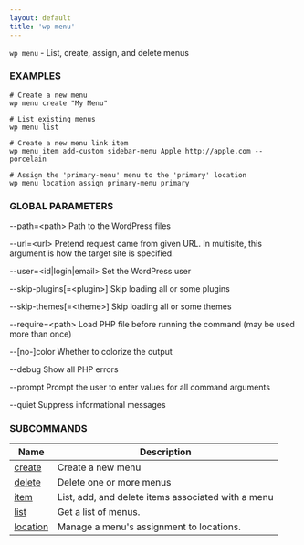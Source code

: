 ```yaml
---
layout: default
title: 'wp menu'
---
```


`wp menu` - List, create, assign, and delete menus

### EXAMPLES

    # Create a new menu
    wp menu create "My Menu"

    # List existing menus
    wp menu list

    # Create a new menu link item
    wp menu item add-custom sidebar-menu Apple http://apple.com --porcelain

    # Assign the 'primary-menu' menu to the 'primary' location
    wp menu location assign primary-menu primary

### GLOBAL PARAMETERS

  --path=&lt;path&gt;
      Path to the WordPress files

  --url=&lt;url&gt;
      Pretend request came from given URL. In multisite, this argument is how the target site is specified.

  --user=&lt;id|login|email&gt;
      Set the WordPress user

  --skip-plugins[=&lt;plugin&gt;]
      Skip loading all or some plugins

  --skip-themes[=&lt;theme&gt;]
      Skip loading all or some themes

  --require=&lt;path&gt;
      Load PHP file before running the command (may be used more than once)

  --[no-]color
      Whether to colorize the output

  --debug
      Show all PHP errors

  --prompt
      Prompt the user to enter values for all command arguments

  --quiet
      Suppress informational messages



### SUBCOMMANDS

<table>
	<thead>
	<tr>
		<th>Name</th>
		<th>Description</th>
	</tr>
	</thead>
	<tbody>
		<tr>
			<td><a href="/commands/menu/create/">create</a></td>
			<td>Create a new menu</td>
		</tr>
		<tr>
			<td><a href="/commands/menu/delete/">delete</a></td>
			<td>Delete one or more menus</td>
		</tr>
		<tr>
			<td><a href="/commands/menu/item/">item</a></td>
			<td>List, add, and delete items associated with a menu</td>
		</tr>
		<tr>
			<td><a href="/commands/menu/list/">list</a></td>
			<td>Get a list of menus.</td>
		</tr>
		<tr>
			<td><a href="/commands/menu/location/">location</a></td>
			<td>Manage a menu's assignment to locations.</td>
		</tr>
	</tbody>
</table>

